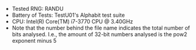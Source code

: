 - Tested RNG: RANDU
- Battery of Tests: TestU01's Alphabit test suite
- CPU: Intel(R) Core(TM) i7-3770 CPU @ 3.40GHz
- Note that the number behind the file name indicates the total number of bits analysed. I.e., the amount of 32-bit numbers analysed is the pow2 exponent minus 5
